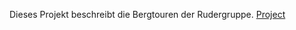 Dieses Projekt beschreibt die Bergtouren der Rudergruppe.
[Project](http://href="https://github.com/DXCTho/bwf-frontend/src/index.html)
